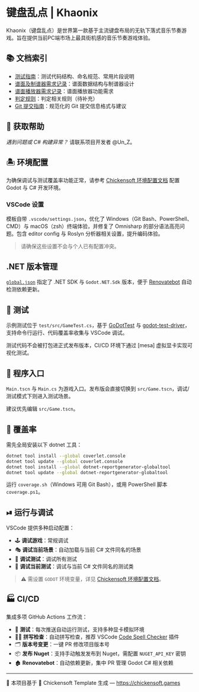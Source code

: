 # 键盘乱点 | Khaonix

 Khaonix（键盘乱点）是世界第一款基于主流键盘布局的无轨下落式音乐节奏游戏。旨在提供当前PC端市场上最具街机感的音乐节奏游戏体验。
<!-- [![Chickensoft Badge][chickensoft-badge]][chickensoft-website] [![Discord][discord-badge]][discord] [![Read the docs][read-the-docs-badge]][docs] ![line coverage][line-coverage] ![branch coverage][branch-coverage]
C# Godot 4 游戏开发模板，内置调试配置、测试（本地与 CI/CD）、代码覆盖率、依赖更新检查与拼写检查，开箱即用！

---

<p align="center">
<img alt="Cardboard Box with Chickensoft Logo" src="icon.png" width="200">
</p> -->

<!-- ## 😇👌 快速开始

本模板可帮助你快速创建基于 Godot 4 的 C# 游戏。使用 Microsoft 的 `dotnet` 工具即可轻松安装和生成项目。

```sh
# 安装模板
dotnet new install Khaonix

# 基于模板生成新项目
dotnet new chickengame --name "MyGameName" --param:author "My Name"

cd MyGameName
dotnet build
``` -->

## 📚 文档索引

- [测试指南](docs/测试指南.md)：测试代码结构、命名规范、常用片段说明
- [谱面及制谱器需求记录](docs/谱面及制谱器需求记录.md)：谱面数据结构与制谱器设计
- [谱面播放器需求记录](docs/谱面播放器需求记录.md)：谱面播放器功能需求
- [判定规则](docs/判定规则.md)：判定相关规则（待补充）
- [Git 提交指南](docs/git提交指南.md)：规范化的 Git 提交信息格式与建议

## 💁 获取帮助

*遇到问题或 C# 构建异常？* 请联系项目开发者 @Un_Z。

## 🏝 环境配置

为确保调试与测试覆盖率功能正常，请参考 [Chickensoft 环境配置文档][setup-docs] 配置 Godot 与 C# 开发环境。

### VSCode 设置

模板自带 `.vscode/settings.json`，优化了 Windows（Git Bash、PowerShell、CMD）与 macOS（zsh）终端体验，并修复了 Omnisharp 的部分语法高亮问题。包含 editor config 与 Roslyn 分析器相关设置，提升编码体验。

> 请确保这些设置不会与个人已有配置冲突。

## .NET 版本管理

[`global.json`](./global.json) 指定了 .NET SDK 与 `Godot.NET.Sdk` 版本，便于 [Renovatebot] 自动检测依赖更新。

## 👷 测试

示例测试位于 `test/src/GameTest.cs`，基于 [GoDotTest] 与 [godot-test-driver]，支持命令行运行、代码覆盖率收集与 VSCode 调试。

测试代码不会被打包进正式发布版本，CI/CD 环境下通过 [mesa] 虚拟显卡实现可视化测试。

## 🏁 程序入口

`Main.tscn` 与 `Main.cs` 为游戏入口。发布版会直接切换到 `src/Game.tscn`，调试/测试模式下则进入测试场景。

建议优先编辑 `src/Game.tscn`。

## 🚦 覆盖率

需先全局安装以下 dotnet 工具：

```sh
dotnet tool install --global coverlet.console
dotnet tool update --global coverlet.console
dotnet tool install --global dotnet-reportgenerator-globaltool
dotnet tool update --global dotnet-reportgenerator-globaltool
```

运行 `coverage.sh`（Windows 可用 Git Bash），或用 PowerShell 脚本 `coverage.ps1`。

## ⏯ 运行与调试

VSCode 提供多种启动配置：

- 🕹 **调试游戏**：常规调试
- 🎭 **调试当前场景**：自动加载与当前 C# 文件同名的场景
- 🧪 **调试测试**：调试所有测试
- 🔬 **调试当前测试**：调试与当前 C# 文件同名的测试类

> ⚠️ 需设置 `GODOT` 环境变量，详见 [Chickensoft 环境配置文档][setup-docs]。

## 🏭 CI/CD

集成多项 GitHub Actions 工作流：

- 🚥 **测试**：每次推送自动运行测试，支持多种显卡模拟环境
- 🧑‍🏫 **拼写检查**：自动拼写检查，推荐 VSCode [Code Spell Checker][cspell] 插件
- 🗂 **版本号变更**：一键 PR 修改项目版本号
- 📦 **发布 Nuget**：支持手动触发发布到 Nuget，需配置 `NUGET_API_KEY` 密钥
- 🏚 **Renovatebot**：自动依赖更新，集中 PR 管理 Godot C# 相关依赖

---

🐣 本项目基于 🐤 Chickensoft Template 生成 — <https://chickensoft.games>

<!-- Links -->

<!-- Header -->
[chickensoft-badge]: https://chickensoft.games/img/badges/chickensoft_badge.svg
[chickensoft-website]: https://chickensoft.games
[discord-badge]: https://chickensoft.games/img/badges/discord_badge.svg
[discord]: https://discord.gg/gSjaPgMmYW
[read-the-docs-badge]: https://chickensoft.games/img/badges/read_the_docs_badge.svg
[docs]: https://chickensoft.games/docs
[line-coverage]: badges/line_coverage.svg
[branch-coverage]: badges/branch_coverage.svg

<!-- Article -->
[GoDotTest]: https://github.com/chickensoft-games/go_dot_test
[setup-docs]: https://chickensoft.games/docs/setup
[cspell]: https://marketplace.visualstudio.com/items?itemName=streetsidesoftware.code-spell-checker
[Renovatebot]: https://www.mend.io/free-developer-tools/renovate/
[get-renovatebot]: https://github.com/apps/renovate
[godot-test-driver]: https://github.com/derkork/godot-test-driver
[coverlet-issues]: https://github.com/coverlet-coverage/coverlet/issues/1422
[GodotSharp]: https://www.nuget.org/packages/GodotSharp/
[chickensoft-games/setup-godot]: https://github.com/chickensoft-games/setup-godot
